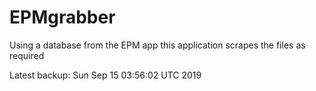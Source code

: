 # EPMgrabber
Using a database from the EPM app this application scrapes the files as required


Latest backup: Sun Sep 15 03:56:02 UTC 2019
